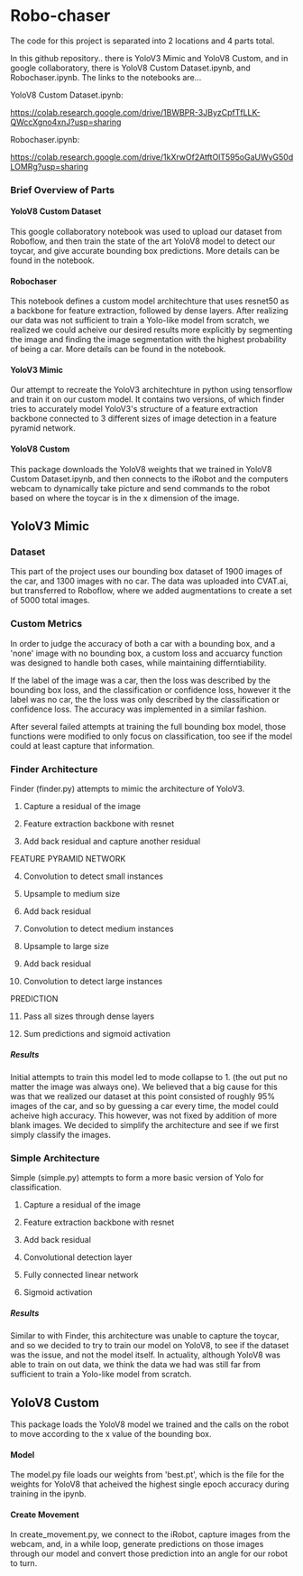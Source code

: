 # Robo-chaser

The code for this project is separated into 2 locations and 4 parts total.

In this github repository.. there is YoloV3 Mimic and YoloV8 Custom, and in google 
collaboratory, there is YoloV8 Custom Dataset.ipynb, and Robochaser.ipynb. The links 
to the notebooks are...

YoloV8 Custom Dataset.ipynb:

https://colab.research.google.com/drive/1BWBPR-3JByzCpfTfLLK-QWccXgno4xnJ?usp=sharing 

Robochaser.ipynb:

https://colab.research.google.com/drive/1kXrwOf2AtftOlT595oGaUWyG50dLOMRg?usp=sharing

### Brief Overview of Parts

#### YoloV8 Custom Dataset
This google collaboratory notebook was used to upload our dataset from Roboflow, 
and then train the state of the art YoloV8 model to detect our toycar, and give 
accurate bounding box predictions. More details can be found in the notebook.

#### Robochaser
This notebook defines a custom model architechture that uses resnet50 as a backbone 
for feature extraction, followed by dense layers. After realizing our data was not 
sufficient to train a Yolo-like model from scratch, we realized we could acheive 
our desired results more explicitly by segmenting the image and finding the image 
segmentation with the highest probability of being a car. More details can be 
found in the notebook.

#### YoloV3 Mimic
Our attempt to recreate the YoloV3 architechture in python using tensorflow and 
train it on our custom model. It contains two versions, of which finder tries to 
accurately model YoloV3's structure of a feature extraction backbone connected to 
3 different sizes of image detection in a feature pyramid network. 

#### YoloV8 Custom
This package downloads the YoloV8 weights that we trained in YoloV8 Custom 
Dataset.ipynb, and then connects to the iRobot and the computers webcam to dynamically 
take picture and send commands to the robot based on where the toycar is in the x 
dimension of the image.

## YoloV3 Mimic
### Dataset
This part of the project uses our bounding box dataset of 1900 images of the car, 
and 1300 images with no car. The data was uploaded into CVAT.ai, but transferred to 
Roboflow, where we added augmentations to create a set of 5000 total images.

### Custom Metrics
In order to judge the accuracy of both a car with a bounding box, and a 'none' image 
with no bounding box, a custom loss and accuarcy function was designed to handle both 
cases, while maintaining differntiability.

If the label of the image was a car, then the loss was described by the bounding box loss, 
and the classification or confidence loss, however it the label was no car, the the loss 
was only described by the classification or confidence loss. The accuracy was implemented 
in a similar fashion. 

After several failed attempts at training the full bounding box model, those functions 
were modified to only focus on classification, too see if the model could at least capture 
that information.

### Finder Architecture
Finder (finder.py) attempts to mimic the architecture of YoloV3.

1. Capture a residual of the image

2. Feature extraction backbone with resnet

3. Add back residual and capture another residual

FEATURE PYRAMID NETWORK

4. Convolution to detect small instances

5. Upsample to medium size

6. Add back residual

7. Convolution to detect medium instances

8. Upsample to large size

9. Add back residual

10. Convolution to detect large instances

PREDICTION

11. Pass all sizes through dense layers

12. Sum predictions and sigmoid activation

##### Results
Initial attempts to train this model led to mode collapse to 1. (the out put no matter 
the image was always one). We believed that a big cause for this was that we realized
our dataset at this point consisted of roughly 95% images of the car, and so by guessing
a car every time, the model could acheive high accuracy. This however, was not fixed by
addition of more blank images. We decided to simplify the architecture and see if we
first simply classify the images.

### Simple Architecture
Simple (simple.py) attempts to form a more basic version of Yolo for classification.

1. Capture a residual of the image

2. Feature extraction backbone with resnet

3. Add back residual

4. Convolutional detection layer

5. Fully connected linear network

6. Sigmoid activation

##### Results
Similar to with Finder, this architecture was unable to capture the toycar, and so 
we decided to try to train our model on YoloV8, to see if the dataset was the issue,
and not the model itself. In actuality, although YoloV8 was able to train on out data,
we think the data we had was still far from sufficient to train a Yolo-like model
from scratch.

## YoloV8 Custom
This package loads the YoloV8 model we trained and the calls on the robot to move
according to the x value of the bounding box.

#### Model
The model.py file loads our weights from 'best.pt', which is the file for the weights 
for YoloV8 that acheived the highest single epoch accuracy during training in the ipynb.

#### Create Movement
In create_movement.py, we connect to the iRobot, capture images from the webcam, and,
in a while loop, generate predictions on those images through our model and convert
those prediction into an angle for our robot to turn. 